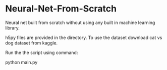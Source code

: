 # Neural-Net-From-Scratch
Neural net built from scratch without using any built in machine learning library.

h5py files are provided in the directory. To use the dataset download cat vs dog dataset from kaggle.

Run the the script using command:

  python main.py
